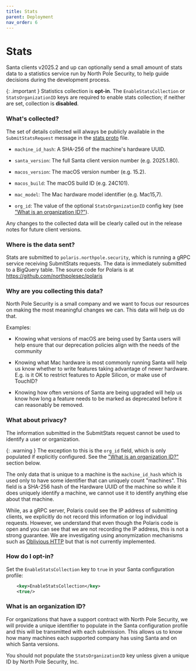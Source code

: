 ```yaml
---
title: Stats
parent: Deployment
nav_order: 6
---
```


# Stats

Santa clients v2025.2 and up can optionally send a small amount of stats data to
a statistics service run by North Pole Security, to help guide decisions during
the development process.

{: .important }
Statistics collection is **opt-in**. The `EnableStatsCollection` or
`StatsOrganizationID` keys are required to enable stats collection; if neither
are set, collection is **disabled**.

### What's collected?

The set of details collected will always be publicly available in the
`SubmitStatsRequest` message in the
[stats proto](https://github.com/northpolesec/protos/blob/main/stats/v1.proto#L17)
file.

* `machine_id_hash`: A SHA-256 of the machine's hardware UUID.

* `santa_version`: The full Santa client version number (e.g. 2025.1.80).

* `macos_version`: The macOS version number (e.g. 15.2).

* `macos_build`: The macOS build ID (e.g. 24C101).

* `mac_model`: The Mac hardware model identifier (e.g. Mac15,7).

* `org_id`: The value of the optional `StatsOrganizationID` config key
  (see ["What is an organization ID?"](#what-is-an-organization-id)).

Any changes to the collected data will be clearly called out in the release
notes for future client versions.

### Where is the data sent?

Stats are submitted to `polaris.northpole.security`, which is running a gRPC
service receiving SubmitStats requests. The data is immediately submitted to a
BigQuery table. The source code for Polaris is at
https://github.com/northpolesec/polaris

### Why are you collecting this data?

North Pole Security is a small company and we want to focus our resources on
making the most meaningful changes we can. This data will help us do that.

Examples:

* Knowing what versions of macOS are being used by Santa users will help
  ensure that our deprecation policies align with the needs of the community

* Knowing what Mac hardware is most commonly running Santa will help us
  know whether to write features taking advantage of newer hardware. E.g.
  is it OK to restrict features to Apple Silicon, or make use of TouchID?

* Knowing how often versions of Santa are being upgraded will help us know
  how long a feature needs to be marked as deprecated before it can
  reasonably be removed.

### What about privacy?

The information submitted in the SubmitStats request cannot be used to
identify a user or organization.

{: .warning }
The exception to this is the `org_id` field, which is only populated if
explicitly configured. See the
["What is an organization ID?"](#what-is-an-organization-id) section below.

The only data that is unique to a machine is the `machine_id_hash` which is used
only to have some identifier that can uniquely count "machines". This field is
a SHA-256 hash of the Hardware UUID of the machine so while it does uniquely
identify a machine, we cannot use it to identify anything else about that
machine.

While, as a gRPC server, Polaris could see the IP address of submitting clients,
we explicitly do not record this information or log individual requests.
However, we understand that even though the Polaris code is open and you can see
that we are not recording the IP address, this is not a strong guarantee. We are
investigating using anonymization mechanisms such as
[Oblivious HTTP](https://datatracker.ietf.org/doc/rfc9458) but that is not
currently implemented.

### How do I opt-in?

Set the `EnableStatsCollection` key to `true` in your Santa configuration
profile:

```xml
    <key>EnableStatsCollection</key>
    <true/>
```

### What is an organization ID?

For organizations that have a support contract with North Pole Security, we will
provide a unique identifier to populate in the Santa configuration profile and
this will be transmitted with each submission. This allows us to know how many
machines each supported company has using Santa and on which Santa versions.

You should not populate the `StatsOrganizationID` key unless given a unique ID
by North Pole Security, Inc.

